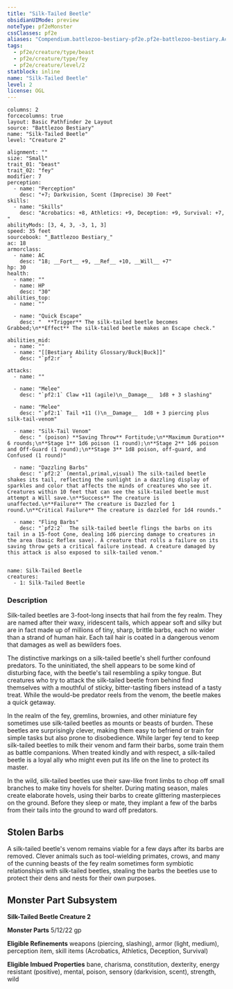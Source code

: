 ```yaml
---
title: "Silk-Tailed Beetle"
obsidianUIMode: preview
noteType: pf2eMonster
cssClasses: pf2e
aliases: "Compendium.battlezoo-bestiary-pf2e.pf2e-battlezoo-bestiary.Actor.oBatHhuS0FYeDGHR" 
tags:
  - pf2e/creature/type/beast
  - pf2e/creature/type/fey
  - pf2e/creature/level/2
statblock: inline
name: "Silk-Tailed Beetle"
level: 2
license: OGL
---
```


```statblock
columns: 2
forcecolumns: true
layout: Basic Pathfinder 2e Layout
source: "Battlezoo Bestiary"
name: "Silk-Tailed Beetle"
level: "Creature 2"

alignment: ""
size: "Small"
trait_01: "beast"
trait_02: "fey"
modifier: 7
perception:
  - name: "Perception"
    desc: "+7; Darkvision, Scent (Imprecise) 30 Feet"
skills:
  - name: "Skills"
    desc: "Acrobatics: +8, Athletics: +9, Deception: +9, Survival: +7, "
abilityMods: [3, 4, 3, -3, 1, 3]
speed: 35 feet
sourcebook: "_Battlezoo Bestiary_"
ac: 18
armorclass:
  - name: AC
    desc: "18; __Fort__ +9, __Ref__ +10, __Will__ +7"
hp: 30
health:
  - name: ""
  - name: HP
    desc: "30"
abilities_top:
  - name: ""

  - name: "Quick Escape"
    desc: "  **Trigger** The silk-tailed beetle becomes Grabbed;\n**Effect** The silk-tailed beetle makes an Escape check."

abilities_mid:
  - name: ""
  - name: "[[Bestiary Ability Glossary/Buck|Buck]]"
    desc: "`pf2:r`  "

attacks:
  - name: ""

  - name: "Melee"
    desc: "`pf2:1` Claw +11 (agile)\n__Damage__  1d8 + 3 slashing"

  - name: "Melee"
    desc: "`pf2:1` Tail +11 ()\n__Damage__  1d8 + 3 piercing plus silk-tail-venom"

  - name: "Silk-Tail Venom"
    desc: " (poison) **Saving Throw** Fortitude;\n**Maximum Duration** 6 rounds;\n**Stage 1** 1d6 poison (1 round);\n**Stage 2** 1d6 poison and Off-Guard (1 round);\n**Stage 3** 1d8 poison, off-guard, and Confused (1 round)"

  - name: "Dazzling Barbs"
    desc: "`pf2:2` (mental,primal,visual) The silk-tailed beetle shakes its tail, reflecting the sunlight in a dazzling display of sparkles and color that affects the minds of creatures who see it. Creatures within 10 feet that can see the silk-tailed beetle must attempt a Will save.\n**Success** The creature is unaffected.\n**Failure** The creature is Dazzled for 1 round.\n**Critical Failure** The creature is dazzled for 1d4 rounds."

  - name: "Fling Barbs"
    desc: "`pf2:2`  The silk-tailed beetle flings the barbs on its tail in a 15-foot Cone, dealing 1d6 piercing damage to creatures in the area (basic Reflex save). A creature that rolls a failure on its saving throw gets a critical failure instead. A creature damaged by this attack is also exposed to silk-tailed venom."
 
```

```encounter-table
name: Silk-Tailed Beetle
creatures:
  - 1: Silk-Tailed Beetle
```


### Description
Silk-tailed beetles are 3-foot-long insects that hail from the fey realm. They are named after their waxy, iridescent tails, which appear soft and silky but are in fact made up of millions of tiny, sharp, brittle barbs, each no wider than a strand of human hair. Each tail hair is coated in a dangerous venom that damages as well as bewilders foes.

The distinctive markings on a silk-tailed beetle's shell further confound predators. To the uninitiated, the shell appears to be some kind of disturbing face, with the beetle's tail resembling a spiky tongue. But creatures who try to attack the silk-tailed beetle from behind find themselves with a mouthful of sticky, bitter-tasting fibers instead of a tasty treat. While the would-be predator reels from the venom, the beetle makes a quick getaway.

In the realm of the fey, gremlins, brownies, and other miniature fey sometimes use silk-tailed beetles as mounts or beasts of burden. These beetles are surprisingly clever, making them easy to befriend or train for simple tasks but also prone to disobedience. While larger fey tend to keep silk-tailed beetles to milk their venom and farm their barbs, some train them as battle companions. When treated kindly and with respect, a silk-tailed beetle is a loyal ally who might even put its life on the line to protect its master.

In the wild, silk-tailed beetles use their saw-like front limbs to chop off small branches to make tiny hovels for shelter. During mating season, males create elaborate hovels, using their barbs to create glittering masterpieces on the ground. Before they sleep or mate, they implant a few of the barbs from their tails into the ground to ward off predators.

## Stolen Barbs

A silk-tailed beetle's venom remains viable for a few days after its barbs are removed. Clever animals such as tool-wielding primates, crows, and many of the cunning beasts of the fey realm sometimes form symbiotic relationships with silk-tailed beetles, stealing the barbs the beetles use to protect their dens and nests for their own purposes.

## Monster Part Subsystem

**Silk-Tailed Beetle Creature 2**

**Monster Parts** 5/12/22 gp

**Eligible Refinements** weapons (piercing, slashing), armor (light, medium), perception item, skill items (Acrobatics, Athletics, Deception, Survival)

**Eligible Imbued Properties** bane, charisma, constitution, dexterity, energy resistant (positive), mental, poison, sensory (darkvision, scent), strength, wild
